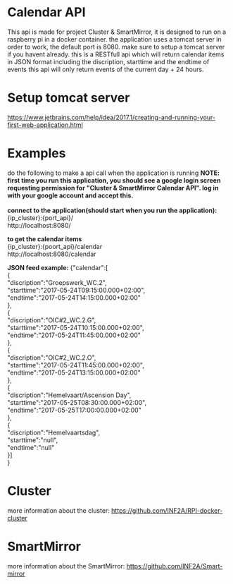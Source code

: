 # Calendar API

This api is made for project Cluster & SmartMirror, it is designed to run on a raspberry pi in a docker container. 
the application uses a tomcat server in order to work, the default port is 8080. 
make sure to setup a tomcat server if you havent already. 
this is a RESTfull api which will return calendar items in JSON format including the discription, starttime and the endtime of events
this api will only return events of the current day + 24 hours.

# Setup tomcat server
https://www.jetbrains.com/help/idea/2017.1/creating-and-running-your-first-web-application.html

# Examples

do the following to make a api call when the application is running
<strong>NOTE: first time you run this application, you should see a google login screen requesting permission for "Cluster & SmartMirror Calendar API". log in with your google account and accept this.</strong><br>
<br>
<b>connect to the application(should start when you run the application):</b><br>
{ip_cluster}:{port_api}/<br>
http://localhost:8080/<br>

<b>to get the calendar items</b><br> 
{ip_cluster}:{poort_api}/calendar <br>
http://localhost:8080/calendar<br>

<b>JSON feed example:</b> 
{"calendar":[<br>
{<br>
"discription":"Groepswerk_WC.2",<br>
"starttime":"2017-05-24T09:15:00.000+02:00",<br>
"endtime":"2017-05-24T14:15:00.000+02:00"<br>
},<br>
{<br>
"discription":"OIC#2_WC.2.G",<br>
"starttime":"2017-05-24T10:15:00.000+02:00",<br>
"endtime":"2017-05-24T11:45:00.000+02:00"<br>
},<br>
{<br>
"discription":"OIC#2_WC.2.O",<br>
"starttime":"2017-05-24T11:45:00.000+02:00",<br>
"endtime":"2017-05-24T13:15:00.000+02:00"<br>
},<br>
{<br>
"discription":"Hemelvaart/Ascension Day",<br>
"starttime":"2017-05-25T08:30:00.000+02:00",<br>
"endtime":"2017-05-25T17:00:00.000+02:00"<br>
},<br>
{<br>
"discription":"Hemelvaartsdag",<br>
"starttime":"null",<br>
"endtime":"null"<br>
}]<br>
}<br>

# Cluster

more information about the cluster: https://github.com/INF2A/RPI-docker-cluster

# SmartMirror

more information about the SmartMirror: https://github.com/INF2A/Smart-mirror
